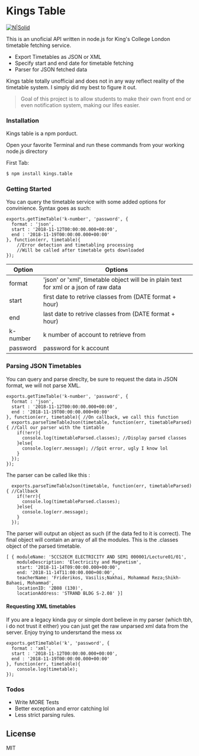 # Kings Table

[![N|Solid](https://cldup.com/dTxpPi9lDf.thumb.png)](https://nodesource.com/products/nsolid)

This is an unoficial API written in node.js for King's College London timetable fetching service.

  - Export Timetables as JSON or XML
  - Specify start and end date for timetable fetching
  - Parser for JSON fetched data

Kings table totally unofficial and does not in any way reflect reality of the timetable system. I simply did my best to figure it out.

>Goal of this project is to allow students to make their own 
>front end or even notification system, making our lifes easier.

### Installation

Kings table is a npm porduct.

Open your favorite Terminal and run these commands from your working node.js directory

First Tab:
```sh
$ npm install kings.table
```

### Getting Started

You can query the timetable service with some added options for convinience. Syntax goes as such:

```
exports.getTimeTable('k-number', 'password', {
  format : 'json',
  start : '2018-11-12T00:00:00.000+00:00',
  end : '2018-11-19T00:00:00.000+00:00'
}, function(err, timetable){
    //Error detection and timetabling processing
    //Will be called after timetable gets downloaded
});
```

| Option | Options |
| ------ | ------ |
| format | 'json' or 'xml', timetable object will be in plain text for xml or a json of raw data |
| start | first date to retrive classes from (DATE format + hour)|
| end | last date to retrive classes from (DATE format + hour) |
| k-number | k number of account to retrieve from |
| password | password for k account |

### Parsing JSON Timetables

You can query and parse direclty, be sure to request the data in JSON format, we will not parse XML.

```
exports.getTimeTable('k-number', 'password', {
  format : 'json',
  start : '2018-11-12T00:00:00.000+00:00',
  end : '2018-11-19T00:00:00.000+00:00'
}, function(err, timetable){ //On callback, we call this function
  exports.parseTimeTableJson(timetable, function(err, timetableParsed){ //Call our parser with the timtable
    if(!err){
      console.log(timetableParsed.classes); //Display parsed classes
    }else{
      console.log(err.message); //Spit error, ugly I know lol
    }
  });
});
```

The parser can be called like this :

```
  exports.parseTimeTableJson(timetable, function(err, timetableParsed){ //Callback
    if(!err){
      console.log(timetableParsed.classes);
    }else{
      console.log(err.message);
    }
  });
```

The parser will output an object as such (if the data fed to it is correct). The final object will contain an array of all the modules. This is the .classes object of the parsed timetable.
```
[ { moduleName: '5CCS2ECM ELECTRICITY AND SEM1 000001/Lecture01/01',
    moduleDescription: 'Electricity and Magnetism',
    start: '2018-11-14T09:00:00.000+00:00',
    end: '2018-11-14T11:00:00.000+00:00',
    teacherName: 'Friderikos, Vasilis;Nakhai, Mohammad Reza;Shikh-Bahaei, Mohammad',
    locationID: '2B08 (130)',
    locationAddress: 'STRAND BLDG S-2.08' }]
```

#### Requesting XML timetables

If you are a legacy kinda guy or simple dont believe in my parser (which tbh, i do not trust it either) you can just get the raw unparsed xml data from the server. Enjoy trying to undersrtand the mess xx

```
exports.getTimeTable('k', 'password', {
  format : 'xml',
  start : '2018-11-12T00:00:00.000+00:00',
  end : '2018-11-19T00:00:00.000+00:00'
}, function(err, timetable){
    console.log(timetable);
});
```

### Todos

 - Write MORE Tests
 - Better exception and error catching lol
 - Less strict parsing rules.

License
----

MIT

